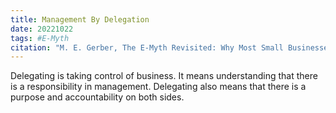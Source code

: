 ```yaml
---
title: Management By Delegation
date: 20221022
tags: #E-Myth
citation: "M. E. Gerber, The E-Myth Revisited: Why Most Small Businesses Don’t Work and What to Do About It. Harper Collins, 2009."
---
```


Delegating is taking control of business. It means understanding that there is a responsibility in management. Delegating also means that there is a purpose and accountability on both sides. 